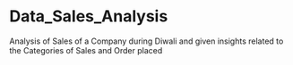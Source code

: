 # Data_Sales_Analysis
Analysis of Sales of a Company during Diwali and given insights related to the Categories of Sales and Order placed
